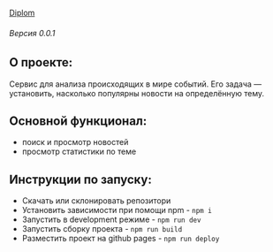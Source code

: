 [Diplom](https://thekristisha.github.io/Diplom/)
###### Версия 0.0.1

## О проекте:
Cервис для анализа происходящих в мире событий. Его задача — установить, насколько популярны новости на определённую тему.
## Основной функционал: 
- поиск и просмотр новостей
- просмотр статистики по теме

## Инструкции по запуску:
- Скачать или склонировать репозитори
- Установить зависимости при помощи npm - `npm i`
- Запустить в development режиме - `npm run dev`
- Запустить сборку проекта - `npm run build`
- Разместить проект на github pages - `npm run deploy`
